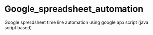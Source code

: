 # Google_spreadsheet_automation
Google spreadsheet time line automation using google app script (java script based)
